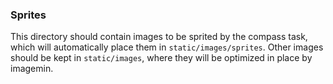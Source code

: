### Sprites

This directory should contain images to be sprited by the compass task, which will automatically place them in `static/images/sprites`. Other images should be kept in `static/images`, where they will be optimized in place by imagemin.

